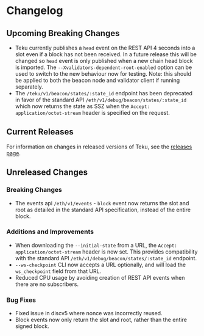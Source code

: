 # Changelog

## Upcoming Breaking Changes
- Teku currently publishes a `head` event on the REST API 4 seconds into a slot even if a block has not been received. In a future release this will be changed so `head` event is only published when a new
  chain head block is imported. The `--Xvalidators-dependent-root-enabled` option can be used to switch to the new behaviour now for testing.
  Note: this should be applied to both the beacon node and validator client if running separately.
- The `/teku/v1/beacon/states/:state_id` endpoint has been deprecated in favor of the standard API `/eth/v1/debug/beacon/states/:state_id` which now returns the state as SSZ when the `Accept: application/octet-stream` header is specified on the request.

## Current Releases
For information on changes in released versions of Teku, see the [releases page](https://github.com/ConsenSys/teku/releases).

## Unreleased Changes
  
### Breaking Changes
- The events api `/eth/v1/events` - `block` event now returns the slot and root as detailed in the standard API specification, instead of the entire block.

### Additions and Improvements
- When downloading the `--initial-state` from a URL, the `Accept: application/octet-stream` header is now set. This provides compatibility with the standard API `/eth/v1/debug/beacon/states/:state_id` endpoint.
- `--ws-checkpoint` CLI now accepts a URL optionally, and will load the `ws_checkpoint` field from that URL.
- Reduced CPU usage by avoiding creation of REST API events when there are no subscribers.

### Bug Fixes
- Fixed issue in discv5 where nonce was incorrectly reused.
- Block events now only return the slot and root, rather than the entire signed block.